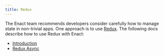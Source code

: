 ```yaml
---
title: Redux
---
```


The Enact team recommends developers consider carefully how to manage state in non-trivial apps. One approach is to use [Redux](http://redux.js.org/). The following docs describe how to use Redux with Enact:

* [Introduction](./redux-intro.md)
* [Redux Async](./redux-async.md)
